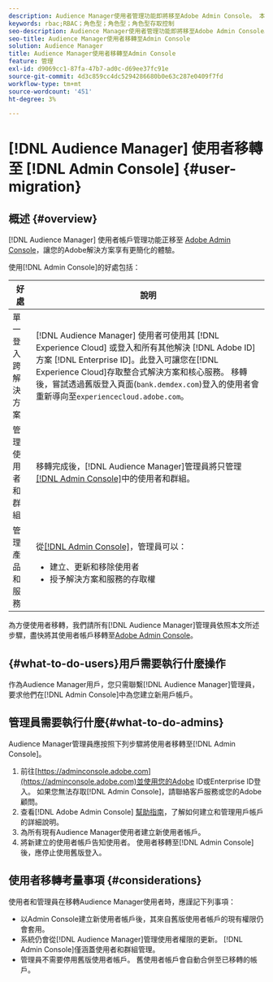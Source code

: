 ```yaml
---
description: Audience Manager使用者管理功能即將移至Adobe Admin Console。 本文說明您為準備使用者移轉所需執行的動作，以及移轉完成後將會有何改變。
keywords: rbac;RBAC；角色型；角色型；角色型存取控制
seo-description: Audience Manager使用者管理功能即將移至Adobe Admin Console。 本文說明您為準備使用者移轉所需執行的動作，以及移轉完成後將會有何改變。
seo-title: Audience Manager使用者移轉至Admin Console
solution: Audience Manager
title: Audience Manager使用者移轉至Admin Console
feature: 管理
exl-id: d9069cc1-87fa-47b7-ad0c-d69ee37fc91e
source-git-commit: 4d3c859cc4dc5294286680b0e63c287e0409f7fd
workflow-type: tm+mt
source-wordcount: '451'
ht-degree: 3%

---
```


# [!DNL Audience Manager] 使用者移轉至  [!DNL Admin Console] {#user-migration}

## 概述 {#overview}

[!DNL Audience Manager] 使用者帳戶管理功能正移至 [Adobe Admin Console](https://helpx.adobe.com/tw/enterprise/using/admin-console.html)，讓您的Adobe解決方案享有更簡化的體驗。

使用[!DNL Admin Console]的好處包括：

| 好處 | 說明 |
|---|---|
| 單一登入 跨解決方案 | [!DNL Audience Manager] 使用者可使用其 [!DNL Experience Cloud] 或登入和所有其他解決 [!DNL Adobe ID] 方案 [!DNL Enterprise ID]。此登入可讓您在[!DNL Experience Cloud]存取整合式解決方案和核心服務。 移轉後，嘗試透過舊版登入頁面(`bank.demdex.com`)登入的使用者會重新導向至`experiencecloud.adobe.com`。 |
| 管理使用者和群組 | 移轉完成後，[!DNL Audience Manager]管理員將只管理[[!DNL Admin Console]](http://adminconsole.adobe.com/enterprise/)中的使用者和群組。 |
| 管理產品和服務 | 從[[!DNL Admin Console]](http://adminconsole.adobe.com/enterprise/)，管理員可以： <ul><li>建立、更新和移除使用者</li><li>授予解決方案和服務的存取權</li></ul> |

為方便使用者移轉，我們請所有[!DNL Audience Manager]管理員依照本文所述步驟，盡快將其使用者帳戶移轉至[Adobe Admin Console](https://helpx.adobe.com/enterprise/using/admin-console.html)。

## {#what-to-do-users}用戶需要執行什麼操作

作為Audience Manager用戶，您只需聯繫[!DNL Audience Manager]管理員，要求他們在[!DNL Admin Console]中為您建立新用戶帳戶。

## 管理員需要執行什麼{#what-to-do-admins}

Audience Manager管理員應按照下列步驟將使用者移轉至[!DNL Admin Console]。

1. 前往[https://adminconsole.adobe.com](https://adminconsole.adobe.com)並使用您的Adobe ID或Enterprise ID登入。 如果您無法存取[!DNL Admin Console]，請聯絡客戶服務或您的Adobe顧問。
2. 查看[!DNL Adobe Admin Console] [幫助指南](https://helpx.adobe.com/enterprise/admin-guide.html/enterprise/using/users.ug.html)，了解如何建立和管理用戶帳戶的詳細說明。
3. 為所有現有Audience Manager使用者建立新使用者帳戶。
4. 將新建立的使用者帳戶告知使用者。 使用者移轉至[!DNL Admin Console]後，應停止使用舊版登入。

## 使用者移轉考量事項 {#considerations}

使用者和管理員在移轉Audience Manager使用者時，應謹記下列事項：

* 以Admin Console建立新使用者帳戶後，其來自舊版使用者帳戶的現有權限仍會套用。
* 系統仍會從[!DNL Audience Manager]管理使用者權限的更新。 [!DNL Admin Console]僅涵蓋使用者和群組管理。
* 管理員不需要停用舊版使用者帳戶。 舊使用者帳戶會自動合併至已移轉的帳戶。
